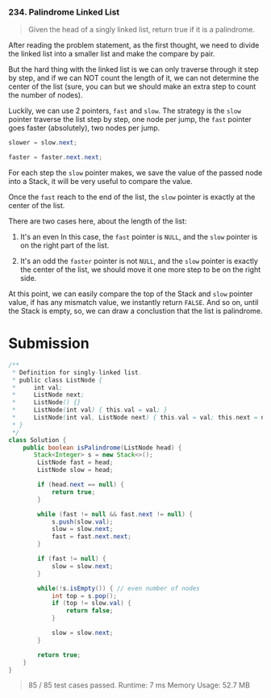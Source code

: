 ### 234. Palindrome Linked List

> Given the head of a singly linked list, return true if it is a palindrome.

After reading the problem statement, as the first thought, we need to divide the linked list into a smaller list and make the compare by pair.

But the hard thing with the linked list is we can only traverse through it step by step, and if we can NOT count the length of it, we can not determine the center of the list (sure, you can but we should make an extra step to count the number of nodes).

Luckily, we can use 2 pointers, `fast` and `slow`. The strategy is the `slow` pointer traverse the list step by step, one node per jump, the `fast` pointer goes faster (absolutely), two nodes per jump.

```java
slower = slow.next;

faster = faster.next.next;
```
For each step the `slow` pointer makes, we save the value of the passed node into a Stack, it will be very useful to compare the value.

Once the `fast` reach to the end of the list, the `slow` pointer is exactly at the center of the list.

There are two cases here, about the length of the list:

1. It's an even
In this case, the `fast` pointer is `NULL`, and the `slow` pointer is on the right part of the list. 

2. It's an odd
the `faster` pointer is not `NULL`, and the `slow` pointer is exactly the center of the list, we should move it one more step to be on the right side.

At this point, we can easily compare the top of the Stack and `slow` pointer value, if has any mismatch value, we instantly return `FALSE`. And so on, until the Stack is empty, so, we can draw a conclustion that the list is palindrome.

# Submission

```java
/**
 * Definition for singly-linked list.
 * public class ListNode {
 *     int val;
 *     ListNode next;
 *     ListNode() {}
 *     ListNode(int val) { this.val = val; }
 *     ListNode(int val, ListNode next) { this.val = val; this.next = next; }
 * }
 */
class Solution {
    public boolean isPalindrome(ListNode head) {
       Stack<Integer> s = new Stack<>();
        ListNode fast = head;
        ListNode slow = head;

        if (head.next == null) {
            return true;
        }

        while (fast != null && fast.next != null) {
            s.push(slow.val);
            slow = slow.next;
            fast = fast.next.next;
        }

        if (fast != null) {
            slow = slow.next;
        }

        while(!s.isEmpty()) { // even number of nodes
            int top = s.pop();
            if (top != slow.val) {
                return false;
            }

            slow = slow.next;
        }

        return true;
    }
}
```
> 85 / 85 test cases passed.
> Runtime: 7 ms
> Memory Usage: 52.7 MB
